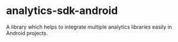# analytics-sdk-android
A library which helps to integrate multiple analytics libraries easily in Android projects.
